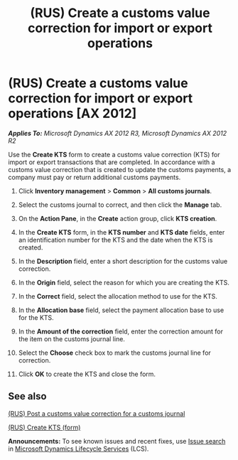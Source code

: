 ﻿---
title: (RUS) Create a customs value correction for import or export operations
TOCTitle: (RUS) Create a customs value correction for import or export operations
ms:assetid: 77d0714c-57f6-446f-a694-495c5c8569a2
ms:mtpsurl: https://technet.microsoft.com/en-us/library/JJ733243(v=AX.60)
ms:contentKeyID: 49685210
ms.date: 04/18/2014
mtps_version: v=AX.60
---

# (RUS) Create a customs value correction for import or export operations [AX 2012]


_**Applies To:** Microsoft Dynamics AX 2012 R3, Microsoft Dynamics AX 2012 R2_

Use the **Create KTS** form to create a customs value correction (KTS) for import or export transactions that are completed. In accordance with a customs value correction that is created to update the customs payments, a company must pay or return additional customs payments.

1.  Click **Inventory management** \> **Common** \> **All customs journals**.

2.  Select the customs journal to correct, and then click the **Manage** tab.

3.  On the **Action Pane**, in the **Create** action group, click **KTS creation**.

4.  In the **Create KTS** form, in the **KTS number** and **KTS date** fields, enter an identification number for the KTS and the date when the KTS is created.

5.  In the **Description** field, enter a short description for the customs value correction.

6.  In the **Origin** field, select the reason for which you are creating the KTS.

7.  In the **Correct** field, select the allocation method to use for the KTS.

8.  In the **Allocation base** field, select the payment allocation base to use for the KTS.

9.  In the **Amount of the correction** field, enter the correction amount for the item on the customs journal line.

10. Select the **Choose** check box to mark the customs journal line for correction.

11. Click **OK** to create the KTS and close the form.

## See also

[(RUS) Post a customs value correction for a customs journal](rus-post-a-customs-value-correction-for-a-customs-journal.md)

[(RUS) Create KTS (form)](https://technet.microsoft.com/en-us/library/jj733285\(v=ax.60\))

  
**Announcements:** To see known issues and recent fixes, use [Issue search](http://go.microsoft.com/fwlink/?linkid=389258) in [Microsoft Dynamics Lifecycle Services](http://go.microsoft.com/fwlink/?linkid=306505) (LCS).

